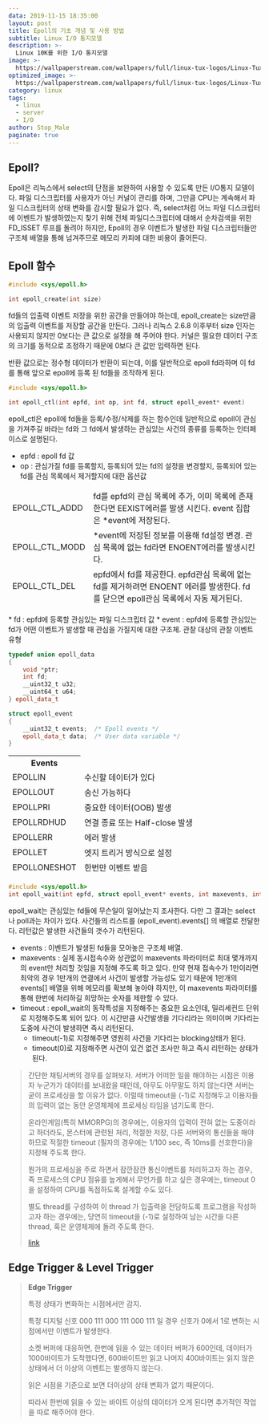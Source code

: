 ```yaml
---
data: 2019-11-15 18:35:00
layout: post
title: Epoll의 기초 개념 및 사용 방법
subtitle: Linux I/O 통지모델
description: >-
  Linux 10K를 위한 I/O 통지모델
image: >-
  https://wallpaperstream.com/wallpapers/full/linux-tux-logos/Linux-Tux-Logo-HD-Wallpaper.jpg
optimized_image: >-
  https://wallpaperstream.com/wallpapers/full/linux-tux-logos/Linux-Tux-Logo-HD-Wallpaper.jpg
category: linux
tags:
  - linux
  - server
  - I/O
author: Stop_Male
paginate: true
---
```

## Epoll?
Epoll은 리눅스에서 select의 단점을 보완하여 사용할 수 있도록 만든 I/O통지 모델이다. 파일 디스크립터를 사용자가 아닌 커널이 관리를 하며, 그만큼 CPU는 계속해서 파일 디스크립터의 상태 변화를 감시할 필요가 없다. 즉, select처럼 어느 파일 디스크립터에 이벤트가 발생하였는지 찾기 위해 전체 파일디스크립터에 대해서 순차검색을 위한 FD_ISSET 루프를 돌려야 하지만, Epoll의 경우 이벤트가 발생한 파일 디스크립터들만 구조체 배열을 통해 넘겨주므로 메모리 카피에 대한 비용이 줄어든다.

## Epoll 함수

```c++
#include <sys/epoll.h>

int epoll_create(int size)
```
fd들의 입출력 이벤트 저장을 위한 공간을 만들어야 하는데, epoll_create는 size만큼의 입출력 이벤트를 저장할 공간을 만든다. 그러나 리눅스 2.6.8 이후부터 size 인자는 사용되지 않지만 0보다는 큰 값으로 설정을 해 주어야 한다. 커널은 필요한 데이터 구조의 크기를 동적으로 조정하기 때문에 0보다 큰 값만 입력하면 된다.

반환 값으로는 정수형 데이터가 반환이 되는데, 이를 일반적으로 epoll fd라하며 이 fd를 통해 앞으로 epoll에 등록 된 fd들을 조작하게 된다. 

```c++
#include <sys/epoll.h>

int epoll_ctl(int epfd, int op, int fd, struct epoll_event* event)
```
epoll_ctl은 epoll에 fd들을 등록/수정/삭제를 하는 함수인데 일반적으로 epoll이 관심을 가져주길 바라는 fd와 그 fd에서 발생하는 관심있는 사건의 종류를 등록하는 인터페이스로 설명된다.

* epfd : epoll fd 값
* op : 관심가질 fd를 등록할지, 등록되어 있는 fd의 설정을 변경할지, 등록되어 있는 fd를 관심 목록에서 제거할지에 대한 옵션값
<table>
  <tfoot>
    <tr>
      <td>EPOLL_CTL_ADDD</td>
      <td>fd를 epfd의 관심 목록에 추가, 이미 목록에 존재한다면 EEXIST에러를 발생 시킨다. event 집합은 *event에 저장된다.</td>
    </tr>
    <tr>
      <td>EPOLL_CTL_MODD</td>
      <td>*event에 저장된 정보를 이용해 fd설정 변경. 관심 목록에 없는 fd라면 ENOENT에러를 발생시킨다.</td>
    </tr>
    <tr>
      <td>EPOLL_CTL_DEL</td>
      <td>epfd에서 fd를 제공한다. epfd관심 목록에 없는 fd를 제거하려면 ENOENT 에러를 발생한다. fd를 닫으면 epoll관심 목록에서 자동 제거된다.</td>
    </tr>
  </tfoot>
</table>
* fd : epfd에 등록할 관심있는 파일 디스크립터 값
* event : epfd에 등록할 관심있는 fd가 어떤 이벤트가 발생할 때 관심을 가질지에 대한 구조체. 관찰 대상의 관찰 이벤트 유형

```c++
typedef union epoll_data
{
    void *ptr;
    int fd;
    __uint32_t u32;
    __uint64_t u64;
} epoll_data_t

struct epoll_event 
{
    __uint32_t events;  /* Epoll events */
    epoll_data_t data;  /* User data variable */
}
```

<table>
  <thead>
    <tr>
      <th>Events</th>
    </tr>
  </thead>
  <tfoot>
    <tr>
      <td>EPOLLIN</td>
      <td>수신할 데이터가 있다</td>
    </tr>
    <tr>
      <td>EPOLLOUT</td>
      <td>송신 가능하다</td>
    </tr>
    <tr>
      <td>EPOLLPRI</td>
      <td>중요한 데이터(OOB) 발생</td>
    </tr>
    <tr>
      <td>EPOLLRDHUD</td>
      <td>연결 종료 또는 Half-close 발생</td>
    </tr>
    <tr>
      <td>EPOLLERR</td>
      <td>에러 발생</td>
    </tr>
    <tr>
      <td>EPOLLET</td>
      <td>엣지 트리거 방식으로 설정</td>
    </tr>
    <tr>
      <td>EPOLLONESHOT</td>
      <td>한번만 이벤트 받음</td>
    </tr>
  </tfoot>
</table>

```c++
#include <sys/epoll.h>
int epoll_wait(int epfd, struct epoll_event* events, int maxevents, int timeout)
```
epoll_wait는 관심있는 fd들에 무슨일이 일어났는지 조사한다. 다만 그 결과는 select나 poll과는 차이가 있다. 사건들의 리스트를 (epoll_event).events[] 의 배열로 전달한다. 리턴값은 발생한 사건들의 갯수가 리턴된다.

* events : 이벤트가 발생된 fd들을 모아놓은 구조체 배열.
* maxevents : 실제 동시접속수와 상관없이 maxevents 파라미터로 최대 몇개까지의 event만 처리할 것임을 지정해 주도록 하고 있다. 만약 현재 접속수가 1만이라면 최악의 경우 1만개의 연결에서 사건이 발생할 가능성도 있기 때문에 1만개의 events[] 배열을 위해 메모리를 확보해 놓아야 하지만, 이 maxevents 파라미터를 통해 한번에 처리하길 희망하는 숫자를 제한할 수 있다.
* timeout : epoll_wait의 동작특성을 지정해주는 중요한 요소인데, 밀리세컨드 단위로 지정해주도록 되어 있다. 이 시간만큼 사건발생을 기다리라는 의미이며 기다리는 도중에 사건이 발생하면 즉시 리턴된다.
  - timeout(-1)로 지정해주면 영원히 사건을 기다리는 blocking상태가 된다.
  - timeout(0)로 지정해주면 사건이 있건 없건 조사만 하고 즉시 리턴하는 상태가 된다.
> 간단한 채팅서버의 경우를 살펴보자. 서버가 어떠한 일을 해야하는 시점은 이용자 누군가가 데이터를 보내왔을 때인데, 아무도 아무말도 하지 않는다면 서버는 굳이 프로세싱을 할 이유가 없다. 이럴때 timeout을 (-1)로 지정해두고 이용자들의 입력이 없는 동안 운영체제에 프로세싱 타임을 넘기도록 한다. 
> 
> 온라인게임(특히 MMORPG)의 경우에는, 이용자의 입력이 전혀 없는 도중이라고 하더라도, 몬스터에 관련된 처리, 적절한 저장, 다른 서버와의 통신들을 해야 하므로 적절한 timeout (필자의 경우에는 1/100 sec, 즉 10ms를 선호한다)을 지정해 주도록 한다. 
> 
> 뭔가의 프로세싱을 주로 하면서 잠깐잠깐 통신이벤트를 처리하고자 하는 경우, 즉 프로세스의 CPU 점유를 높게해서 무언가를 하고 싶은 경우에는, timeout 0을 설정하여 CPU를 독점하도록 설계할 수도 있다. 
>
> 별도 thread를 구성하여 이 thread 가 입출력을 전담하도록 프로그램을 작성하고자 하는 경우에는, 당연히 timeout을 (-1)로 설정하여 남는 시간을 다른 thread, 혹은 운영체제에 돌려 주도록 한다.
>
> [link](http://biscuit.cafe24.com/moniwiki/wiki.php/epoll#s-4)


## Edge Trigger & Level Trigger
> **Edge Trigger**
>
> 특정 상태가 변화하는 시점에서만 감지.
>
> 특정 디지털 신호 000 111 000 111 000 111 일 경우 신호가 0에서 1로 변하는 시점에서만 이벤트가 발생한다.
> 
> 소켓 버퍼에 대응하면, 한번에 읽을 수 있는 데이터 버퍼가 600인데, 데이터가 1000바이트가 도착했다면, 600바이트만 읽고 나머지 400바이트는 읽지 않은 상태에서 더 이상의 이벤트는 발생하지 않는다.
>
> 읽은 시점을 기준으로 보면 더이상의 상태 변화가 없기 때문이다.
>
> 따라서 한번에 읽을 수 있는 바이트 이상의 데이터가 오게 된다면 추가적인 작업을 따로 해주어야 한다.
